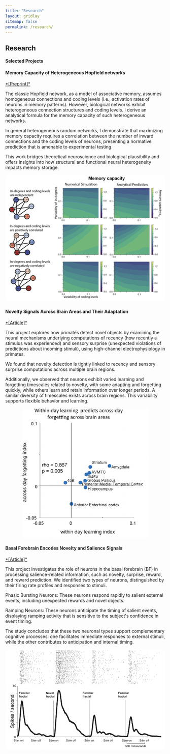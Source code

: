 ```yaml
---
title: "Research"
layout: gridlay
sitemap: false
permalink: /research/
---
```


<style>
img{
  border-radius: 10px;
}
.col-md-3 {
  margin-top:10px;
  margin-bottom:10px;
  padding:0px;
  display:block;
  overflow:hidden;
  text-align:center;
  display: table-cell;
  background: white;
  border-radius: 20px;
  height: auto;
}
iframe {
  margin:0;
  padding:0;
  width: 175px;
  display: inline;
  vertical-align: middle;
}
</style>

## Research
#### Selected Projects

<div class="jumbotron">
<div class="col-md-12 col-sm-12">
<h4>Memory Capacity of Heterogeneous Hopfield networks</h4>
<a href="https://www.biorxiv.org/content/10.1101/2024.09.25.615056v1">*[Preprint]*</a>

The classic Hopfield network, as a model of associative memory, assumes homogeneous connections and coding levels (i.e., activation rates of neurons in memory patterns). However, biological networks exhibit heterogeneous connection structures and coding levels. I derive an analytical formula for the memory capacity of such heterogeneous networks.

In general heterogeneous random networks, I demonstrate that maximizing memory capacity requires a correlation between the number of inward connections and the coding levels of neurons, presenting a normative prediction that is amenable to experimental testing.

This work bridges theoretical neuroscience and biological plausibility and offers insights into how structural and functional neural heterogeneity impacts memory storage.

</div>

<div class="col-md-12 col-sm-12" align="center">
<img src="/assets/image_for_research/memory_capacity.png" width="600">
</div>

</div>


<div class="jumbotron">
<div class="col-md-12 col-sm-12">
<h4>Novelty Signals Across Brain Areas and Their Adaptation</h4>
<a href="https://www.cell.com/current-biology/fulltext/S0960-9822(18)31478-7">*[Article]*</a>

This project explores how primates detect novel objects by examining the neural mechanisms underlying computations of recency (how recently a stimulus was experienced) and sensory surprise (unexpected violations of predictions about incoming stimuli), using high-channel electrophysiology in primates.

We found that novelty detection is tightly linked to recency and sensory surprise computations across multiple brain regions.

Additionally, we observed that neurons exhibit varied learning and forgetting timescales related to novelty, with some adapting and forgetting quickly, while others learn and retain information over longer periods. A similar diversity of timescales exists across brain regions. This variability supports flexible behavior and learning.

<div align="center">
<img src="/assets/image_for_research/learning_vs_forgetting.png" width="400">
</div>


</div>
</div>

<div class="jumbotron">
<div class="col-md-12 col-sm-12" >
<h4>Basal Forebrain Encodes Novelty and Salience Signals</h4>
<a href="https://www.cell.com/current-biology/fulltext/S0960-9822(18)31478-7">*[Article]*</a>

This project investigates the role of neurons in the basal forebrain (BF) in processing salience-related information, such as novelty, surprise, reward, and reward prediction. We identified two types of neurons, distinguished by their firing rate profiles and responses to stimuli.

Phasic Bursting Neurons: These neurons respond rapidly to salient external events, including unexpected rewards and novel objects.

Ramping Neurons: These neurons anticipate the timing of salient events, displaying ramping activity that is sensitive to the subject's confidence in event timing.

The study concludes that these two neuronal types support complementary cognitive processes: one facilitates immediate responses to external stimuli, while the other contributes to anticipation and internal timing.


<div align="center">
<img src="/assets/image_for_research/Novelty_in_Basal_Forebrain.png" width="600">
</div>

</div>
</div>


